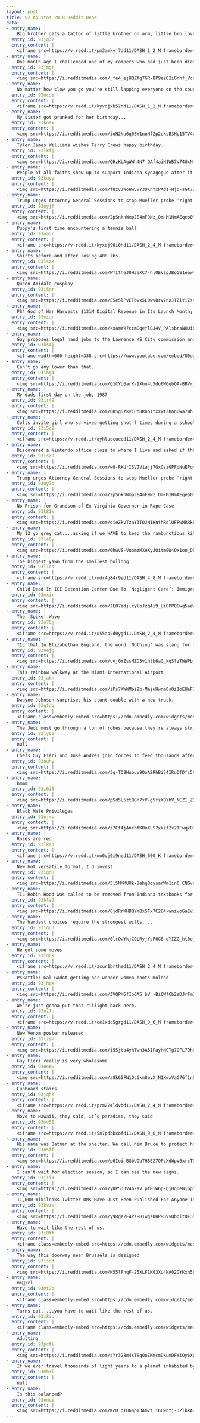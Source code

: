 ```yaml
---
layout: post
title: 02 Ağustos 2018 Reddit Debe
data:
- entry_name: |
    Big brother gets a tattoo of little brother on arm, little bro loves it
  entry_id: 93jg37
  entry_content: |
    <iframe src=https://v.redd.it/pm3amkyj7dd11/DASH_1_2_M frameborder=0></iframe>
- entry_name: |
    One month ago I challenged one of my campers who had just been diagnosed with dyslexia. I told her that if she could read 10 chapter books in the month of July, I would let her choose any color she wanted to dye my hair. Well she finished her challenge and alas I now have pink hair.
  entry_id: 93jmgr
  entry_content: |
    <img src=https://i.redditmedia.com/_fe4_ejHQZfg7GR-BP9ezO2iGnhf_VchkCui8hrUzrI.jpg?s=073c27b82a1263b0a363df4c406ada2a frameborder=0>
- entry_name: |
    No matter how slow you go you're still lapping everyone on the couch.
  entry_id: 93ocdi
  entry_content: |
    <iframe src=https://v.redd.it/kyvdjxb52hd11/DASH_1_2_M frameborder=0></iframe>
- entry_name: |
    My sister got pranked for her birthday...
  entry_id: 93koax
  entry_content: |
    <img src=https://i.redditmedia.com/ioN2Na6q0SW1nuHfZp2eksB3Hp15TV4vI8cjSY8z2tM.jpg?s=e3a1139eb5523a4688d1ca37509c11a5 frameborder=0>
- entry_name: |
    Tyler James Williams wishes Terry Crews happy birthday.
  entry_id: 93lkfj
  entry_content: |
    <img src=https://i.redditmedia.com/QHzKbAgWWh4N7-QAf4aiN1WB7v74GxNfNY7_wV-WUwg.png?s=deaa02c6276ec449241b09c11cc6900d frameborder=0>
- entry_name: |
    People of all faiths show up to support Indiana synagogue after it was vandalized with nazi symbols
  entry_id: 93kuyy
  entry_content: |
    <img src=https://i.redditmedia.com/f8zvJWoHw5VY3UKnYxPAd1-Hjo-sGt7DX_su-YhJBxI.jpg?s=3e384d114d43e11df2708b0c788e3fa2 frameborder=0>
- entry_name: |
    Trump urges Attorney General Sessions to stop Mueller probe 'right now'
  entry_id: 93oyjf
  entry_content: |
    <img src=https://i.redditmedia.com/2pSnknWmpJE4mF9Nz_Om-M1HmAEqep0N35iyuESDP1c.jpg?s=c03c0e75c8c418076152b0aff4c5ef86 frameborder=0>
- entry_name: |
    Puppy’s first time encountering a tennis ball
  entry_id: 93oagr
  entry_content: |
    <iframe src=https://v.redd.it/kyxqj90i0hd11/DASH_2_4_M frameborder=0></iframe>
- entry_name: |
    Shirts before and after losing 400 lbs.
  entry_id: 93lszx
  entry_content: |
    <img src=https://i.redditmedia.com/WTItheJ0H3aXC7-hlOEVzpJBoGS1eawlZhdiONBE678.jpg?s=d792a94e57d922802731edb6e8f9b772 frameborder=0>
- entry_name: |
    Queen Amidala cosplay
  entry_id: 93i5qr
  entry_content: |
    <img src=https://i.redditmedia.com/E5e5lPVET6wx5L0wvBrv7nXJTZlYiZsnigB_VTeWpHo.jpg?s=8cabbc9d9d1dba775a1ac11ddcc9f3a6 frameborder=0>
- entry_name: |
    PS4 God of War Harvests $131M Digital Revenue in Its Launch Month; Shows Significant Demand for Story-driven Games
  entry_id: 93oiqr
  entry_content: |
    <img src=https://i.redditmedia.com/kxamWk7ccmGqeYlGJ4V_PAlsbrsNHUibu27wCFCpWgE.jpg?s=afdf8b82ba8995e1fc224501d281864f frameborder=0>
- entry_name: |
    Guy proposes legal hand jobs to the Lawrence KS City commission and it's amazing.
  entry_id: 93ks4j
  entry_content: |
    <iframe width=600 height=338 src=https://www.youtube.com/embed/U0doq2bNiDo?feature=oembed&enablejsapi=1 frameborder=0 allow=autoplay; encrypted-media allowfullscreen></iframe>
- entry_name: |
    Can't go any lower than that.
  entry_id: 93ihg4
  entry_content: |
    <img src=https://i.redditmedia.com/Q1CYU6arK-9Xhn4LSdo6WGqbQA-BBVrje4MUa3CqW9o.jpg?s=3ac6d5ad3208dab110634bd8256cbc48 frameborder=0>
- entry_name: |
    My dads first day on the job, 1987
  entry_id: 93ir49
  entry_content: |
    <img src=https://i.redditmedia.com/6RSgSzkvTPh8RnnItxzwtZBnnOwa7WhItwX1A4oeCpw.jpg?s=f63beedc950990d8faa82e45843189b1 frameborder=0>
- entry_name: |
    Colts invite girl who survived getting shot 7 times during a school shooting to break down their team huddle
  entry_id: 93i5c9
  entry_content: |
    <iframe src=https://v.redd.it/qyhluocuecd11/DASH_2_4_M frameborder=0></iframe>
- entry_name: |
    Discovered a Nintendo office close to where I live and asked if they had any kind of tour or something. Lady told me they hadn’t but she handed me a bag full of cool souvenirs. This coin is definitely the best of all!
  entry_id: 93isz9
  entry_content: |
    <img src=https://i.redditmedia.com/w8-RkUrISVJV1ajj7GxCszGPFdNuEPqKBDVt0W1L5xg.jpg?s=d685f6f34494801047aefc3a8daf71b3 frameborder=0>
- entry_name: |
    Trump urges Attorney General Sessions to stop Mueller probe 'right now
  entry_id: 93oy7o
  entry_content: |
    <img src=https://i.redditmedia.com/2pSnknWmpJE4mF9Nz_Om-M1HmAEqep0N35iyuESDP1c.jpg?s=c03c0e75c8c418076152b0aff4c5ef86 frameborder=0>
- entry_name: |
    No Prison for Grandson of Ex-Virginia Governor in Rape Case
  entry_id: 93k81w
  entry_content: |
    <img src=https://i.redditmedia.com/dieZkvTzaY3TQJM1HnthRdlUFPwMRRkEfft30Xpvs6k.jpg?s=ffba605a3e3b4995e3eca9455f262a84 frameborder=0>
- entry_name: |
    My 12 yo grey cat....asking if we HAVE to keep the rambunctious kittens 🐯🐯
  entry_id: 93le6y
  entry_content: |
    <img src=https://i.redditmedia.com/0hwVS-VuomzMXeKyJOitm0W4Ox1oo_D5NAs0V3SBKQQ.jpg?s=5711cfeb316e5443dbcdbb06c80a6902 frameborder=0>
- entry_name: |
    The biggest yawn from the smallest bulldog
  entry_id: 93l1cs
  entry_content: |
    <iframe src=https://v.redd.it/mdr4g84r9ed11/DASH_4_8_M frameborder=0></iframe>
- entry_name: |
    Child Dead In ICE Detention Center Due To ‘Negligent Care’: Immigration Lawyer
  entry_id: 93mxir
  entry_content: |
    <img src=https://i.redditmedia.com/JE07zdjlcyloJzq4i9_UiOPPQGwg5aeWSdoV6AdACck.jpg?s=b25c6954c5df5682861c49099626f43a frameborder=0>
- entry_name: |
    The 'Spike' Wave
  entry_id: 93o75j
  entry_content: |
    <iframe src=https://v.redd.it/u55ao2d0ygd11/DASH_2_4_M frameborder=0></iframe>
- entry_name: |
    TIL that In Elizabethan England, the word 'Nothing' was slang for female genitalia. The title of the Shakespeare play 'Much Ado About Nothing' is a double entendre.
  entry_id: 93nejg
  entry_content: |
    <img src=https://i.redditmedia.com/uvj0YZssMZD5v1hlb6aG_kqSlzTWWPb_CFm9rYjwOA8.jpg?s=f763687bc643074fff21f8643f8fab92 frameborder=0>
- entry_name: |
    This rainbow walkway at the Miami International Airport
  entry_id: 93jakn
  entry_content: |
    <img src=https://i.redditmedia.com/iPs7KWWMpi9b-MajuHwnm0sQi1oEHeFIBfaO0Z9KdnQ.jpg?s=cbd108cd6f6e83abf88f52023028fa8a frameborder=0>
- entry_name: |
    Dwayne Johnson surprises his stunt double with a new truck.
  entry_id: 93qfdg
  entry_content: |
    <iframe class=embedly-embed src=https://cdn.embedly.com/widgets/media.html?src=https%3A%2F%2Fgfycat.com%2Fifr%2FLateHugeBluebottlejellyfish&url=https%3A%2F%2Fgfycat.com%2FLateHugeBluebottlejellyfish&image=https%3A%2F%2Fthumbs.gfycat.com%2FLateHugeBluebottlejellyfish-size_restricted.gif&key=522baf40bd3911e08d854040d3dc5c07&type=text%2Fhtml&schema=gfycat width=480 height=260 scrolling=no frameborder=0 allow=autoplay; fullscreen allowfullscreen=true></iframe>
- entry_name: |
    The Jedi must go through a ton of robes because they're always stripping them off before combat and just leaving them there.
  entry_id: 93ly6e
  entry_content: |
    null
- entry_name: |
    Chefs Guy Fieri and José Andrés join forces to feed thousands affected by California fires
  entry_id: 93ouhy
  entry_content: |
    <img src=https://i.redditmedia.com/3q-TQ9Huouv9OoA2RhBi54IRuDfDfc5ts8IPhqvKL60.jpg?s=6f4cfafbb52731c095aa1cb8c890a6fb frameborder=0>
- entry_name: |
    hmmm
  entry_id: 93i6i6
  entry_content: |
    <img src=https://i.redditmedia.com/pSd5L5ztQGn7xV-g5fzXOYhV_NEZI_ZSOGYmX4M2ggQ.jpg?s=a65a3cb93cd7e2bc2a781cca7f1ddead frameborder=0>
- entry_name: |
    Black Male Privileges
  entry_id: 93njms
  entry_content: |
    <img src=https://i.redditmedia.com/z7Cf4jAncbfKOoXLS2xkzf2x2TFwqxO15K_Lb_7C6Mg.jpg?s=94060c92fbc53d56cc7a0fce24d6f875 frameborder=0>
- entry_name: |
    Roses are red
  entry_id: 93lkr3
  entry_content: |
    <iframe src=https://v.redd.it/mo0qj0i9ned11/DASH_600_K frameborder=0></iframe>
- entry_name: |
    New hot versatile format, I'd invest
  entry_id: 93igd8
  entry_content: |
    <img src=https://i.redditmedia.com/5lSMMMUUk-8ehg0oysarWm1in6_CNGvcv7A7zTY52gE.jpg?s=978f72fd3ab55cf0c246a81791034493 frameborder=0>
- entry_name: |
    TIL Robin Hood was called to be removed from Indiana textbooks for being communist
  entry_id: 93klv9
  entry_content: |
    <img src=https://i.redditmedia.com/8jdRrKHBQYmBxSFx7C204-wnivoGaEvUf5F60YcyqYM.jpg?s=c671673c150c25d5e14285c48a4248b9 frameborder=0>
- entry_name: |
    The hardest choices require the strongest wills....
  entry_id: 93jgq3
  entry_content: |
    <img src=https://i.redditmedia.com/0lrQwYkjCOLRyjYsP6G8-qYIZG_ht0ojWmnNHNt83eU.jpg?s=93dcab2dbf2c9c19d7533e9e8dda4301 frameborder=0>
- entry_name: |
    He got some moves
  entry_id: 93ld0k
  entry_content: |
    <iframe src=https://v.redd.it/zcur1brthed11/DASH_2_4_M frameborder=0></iframe>
- entry_name: |
    PsBattle: Gal Gadot getting her wonder women boots molded
  entry_id: 93jhcx
  entry_content: |
    <img src=https://i.redditmedia.com/JVQPM5fIoGA5_bV_-Bi6WfCb2eDJrFm7i7VIgQnveX8.jpg?s=6bd5e38ef45864e4f93039c126ed846d frameborder=0>
- entry_name: |
    We’re just gonna put that riiiight back here.
  entry_id: 93nz7p
  entry_content: |
    <iframe src=https://v.redd.it/ee1xdc5grgd11/DASH_9_6_M frameborder=0></iframe>
- entry_name: |
    New Venom poster released
  entry_id: 93lzsm
  entry_content: |
    <img src=https://i.redditmedia.com/i55jtb4yhTwn3A5IFayhNCTg7OFL7DheNMl_GIsUGlo.jpg?s=190d21b63fd27b4c82fde234cec58bdc frameborder=0>
- entry_name: |
    Guy Fieri really is very wholesome
  entry_id: 93on6w
  entry_content: |
    <img src=https://i.redditmedia.com/a8k65FN1Oc6km8evXjN1XwxVaG76f1n54gZQHHTEKuU.jpg?s=53f9c20b68addc5c8c46b2c274348fab frameborder=0>
- entry_name: |
    Cupboard stairs
  entry_id: 93jqhk
  entry_content: |
    <iframe src=https://v.redd.it/prm224ldvbd11/DASH_2_4_M frameborder=0></iframe>
- entry_name: |
    Move to Hawaii, they said, it’s paradise, they said
  entry_id: 93mv51
  entry_content: |
    <iframe src=https://v.redd.it/5n7pdbbxofd11/DASH_9_6_M frameborder=0></iframe>
- entry_name: |
    His name was Batman at the shelter. We call him Bruce to protect his secret identity.
  entry_id: 93n5ff
  entry_content: |
    <img src=https://i.redditmedia.com/p6Ioi-BGbUObTH8E27OPzXdWpv6xrcT9bpj-pANlDmY.jpg?s=c6b77b7871b9ef44864fd124c67d59b9 frameborder=0>
- entry_name: |
    I can't wait for election season, so I can see the new signs.
  entry_id: 93jii3
  entry_content: |
    <img src=https://i.redditmedia.com/yDP533V4bZaV_pfHiW6p-QjDgDeWjGpiaZIGI7ypCOk.jpg?s=6492714d09d924cdca92c0fb5b2e045c frameborder=0>
- entry_name: |
    11,000 Wikileaks Twitter DMs Have Just Been Published For Anyone To Read
  entry_id: 93kvzw
  entry_content: |
    <img src=https://i.redditmedia.com/y9Rge2E4Ps-H1wgz0HPRDVvQbqitDF3l8f8o058awyA.jpg?s=db6427c3265ab11ec67466aea38a18fe frameborder=0>
- entry_name: |
    Have to wait like the rest of us.
  entry_id: 93i8ff
  entry_content: |
    <iframe class=embedly-embed src=https://cdn.embedly.com/widgets/media.html?src=https%3A%2F%2Fgfycat.com%2Fifr%2FDiscreteQuickHorsefly&url=https%3A%2F%2Fgfycat.com%2FDiscreteQuickHorsefly&image=https%3A%2F%2Fthumbs.gfycat.com%2FDiscreteQuickHorsefly-size_restricted.gif&key=522baf40bd3911e08d854040d3dc5c07&type=text%2Fhtml&schema=gfycat width=600 height=337 scrolling=no frameborder=0 allow=autoplay; fullscreen allowfullscreen=true></iframe>
- entry_name: |
    The way this doorway near Brussels is designed
  entry_id: 93iso3
  entry_content: |
    <img src=https://i.redditmedia.com/K55lPnqF-25XLF1K03Xu4NA02GYKxh56cKSTH24AVSQ.jpg?s=d7324447ea0c92a2947555367a66c678 frameborder=0>
- entry_name: |
    me🐸irl
  entry_id: 93mt2p
  entry_content: |
    <iframe class=embedly-embed src=https://cdn.embedly.com/widgets/media.html?src=https%3A%2F%2Fgfycat.com%2Fifr%2FLamePerfumedHapuka&url=https%3A%2F%2Fgfycat.com%2FLamePerfumedHapuka&image=https%3A%2F%2Fthumbs.gfycat.com%2FLamePerfumedHapuka-size_restricted.gif&key=522baf40bd3911e08d854040d3dc5c07&type=text%2Fhtml&schema=gfycat width=600 height=292 scrolling=no frameborder=0 allow=autoplay; fullscreen allowfullscreen=true></iframe>
- entry_name: |
    Turns out...,,you have to wait like the rest of us.
  entry_id: 93i8ip
  entry_content: |
    <iframe class=embedly-embed src=https://cdn.embedly.com/widgets/media.html?src=https%3A%2F%2Fgfycat.com%2Fifr%2FDiscreteQuickHorsefly&url=https%3A%2F%2Fgfycat.com%2FDiscreteQuickHorsefly&image=https%3A%2F%2Fthumbs.gfycat.com%2FDiscreteQuickHorsefly-size_restricted.gif&key=522baf40bd3911e08d854040d3dc5c07&type=text%2Fhtml&schema=gfycat width=600 height=337 scrolling=no frameborder=0 allow=autoplay; fullscreen allowfullscreen=true></iframe>
- entry_name: |
    Adulting
  entry_id: 93pctl
  entry_content: |
    <img src=https://i.redditmedia.com/sYr328m4sTSqOoZKmcmDkLmDFYiQy6Xp_Do0NtgncO4.jpg?s=d9ba1ad424740c01c3c48b2304692a06 frameborder=0>
- entry_name: |
    If we ever travel thousands of light years to a planet inhabited by intelligent life, let’s just make patterns in their crops and leave.
  entry_id: 93mh3l
  entry_content: |
    null
- entry_name: |
    Is this balanced?
  entry_id: 93onqi
  entry_content: |
    <img src=https://i.redditmedia.com/KcD_dTU6npI3Am2t_i6CwnYj-3ZlbkABSberFwVNFrA.png?s=00c2c1aa34faeb5efc60bf9a61fdb4ba frameborder=0>
---
```

